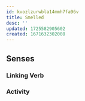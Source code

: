 ```yaml
---
id: kvozlzurwbla14mmh7fa96v
title: Smelled
desc: ''
updated: 1725582905602
created: 1671632302008
---
```


## Senses

### Linking Verb

### Activity